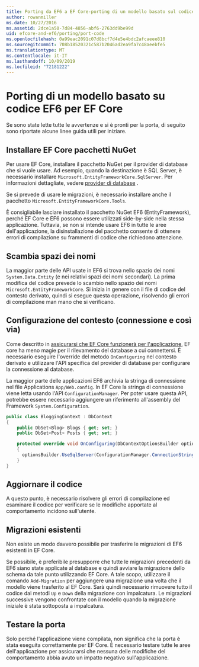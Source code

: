 ```yaml
---
title: Porting da EF6 a EF Core-porting di un modello basato sul codice-EF
author: rowanmiller
ms.date: 10/27/2016
ms.assetid: 2dce1a50-7d84-4856-abf6-2763dd9be99d
uid: efcore-and-ef6/porting/port-code
ms.openlocfilehash: 0a99eac2091c07d8bcf7d4e5e4bdc2afcaeee810
ms.sourcegitcommit: 708b18520321c587b2046ad2ea9fa7c48aeebfe5
ms.translationtype: MT
ms.contentlocale: it-IT
ms.lasthandoff: 10/09/2019
ms.locfileid: "72181222"
---
```

# <a name="porting-an-ef6-code-based-model-to-ef-core"></a>Porting di un modello basato su codice EF6 per EF Core

Se sono state lette tutte le avvertenze e si è pronti per la porta, di seguito sono riportate alcune linee guida utili per iniziare.

## <a name="install-ef-core-nuget-packages"></a>Installare EF Core pacchetti NuGet

Per usare EF Core, installare il pacchetto NuGet per il provider di database che si vuole usare. Ad esempio, quando la destinazione è SQL Server, è necessario installare `Microsoft.EntityFrameworkCore.SqlServer`. Per informazioni dettagliate, vedere [provider di database](../../core/providers/index.md) .

Se si prevede di usare le migrazioni, è necessario installare anche il pacchetto `Microsoft.EntityFrameworkCore.Tools`.

È consigliabile lasciare installato il pacchetto NuGet EF6 (EntityFramework), perché EF Core e EF6 possono essere utilizzati side-by-side nella stessa applicazione. Tuttavia, se non si intende usare EF6 in tutte le aree dell'applicazione, la disinstallazione del pacchetto consente di ottenere errori di compilazione su frammenti di codice che richiedono attenzione.

## <a name="swap-namespaces"></a>Scambia spazi dei nomi

La maggior parte delle API usate in EF6 si trova nello spazio dei nomi `System.Data.Entity` (e nei relativi spazi dei nomi secondari). La prima modifica del codice prevede lo scambio nello spazio dei nomi `Microsoft.EntityFrameworkCore`. Si inizia in genere con il file di codice del contesto derivato, quindi si esegue questa operazione, risolvendo gli errori di compilazione man mano che si verificano.

## <a name="context-configuration-connection-etc"></a>Configurazione del contesto (connessione e così via)

Come descritto in [assicurarsi che EF Core funzionerà per l'applicazione](ensure-requirements.md), EF core ha meno magie per il rilevamento del database a cui connettersi. È necessario eseguire l'override del metodo `OnConfiguring` nel contesto derivato e utilizzare l'API specifica del provider di database per configurare la connessione al database.

La maggior parte delle applicazioni EF6 archivia la stringa di connessione nel file Applications `App/Web.config`. In EF Core la stringa di connessione viene letta usando l'API `ConfigurationManager`. Per poter usare questa API, potrebbe essere necessario aggiungere un riferimento all'assembly del Framework `System.Configuration`.

``` csharp
public class BloggingContext : DbContext
{
    public DbSet<Blog> Blogs { get; set; }
    public DbSet<Post> Posts { get; set; }

    protected override void OnConfiguring(DbContextOptionsBuilder optionsBuilder)
    {
      optionsBuilder.UseSqlServer(ConfigurationManager.ConnectionStrings["BloggingDatabase"].ConnectionString);
    }
}
```

## <a name="update-your-code"></a>Aggiornare il codice

A questo punto, è necessario risolvere gli errori di compilazione ed esaminare il codice per verificare se le modifiche apportate al comportamento incidono sull'utente.

## <a name="existing-migrations"></a>Migrazioni esistenti

Non esiste un modo davvero possibile per trasferire le migrazioni di EF6 esistenti in EF Core.

Se possibile, è preferibile presupporre che tutte le migrazioni precedenti da EF6 siano state applicate al database e quindi avviare la migrazione dello schema da tale punto utilizzando EF Core. A tale scopo, utilizzare il comando `Add-Migration` per aggiungere una migrazione una volta che il modello viene trasferito al EF Core. Sarà quindi necessario rimuovere tutto il codice dai metodi `Up` e `Down` della migrazione con impalcatura. Le migrazioni successive vengono confrontate con il modello quando la migrazione iniziale è stata sottoposta a impalcatura.

## <a name="test-the-port"></a>Testare la porta

Solo perché l'applicazione viene compilata, non significa che la porta è stata eseguita correttamente per EF Core. È necessario testare tutte le aree dell'applicazione per assicurarsi che nessuna delle modifiche del comportamento abbia avuto un impatto negativo sull'applicazione.
